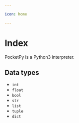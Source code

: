```yaml
---

icon: home

---
```


# Index

PocketPy is a Python3 interpreter.


## Data types

+ `int`
+ `float`
+ `bool`
+ `str`
+ `list`
+ `tuple`
+ `dict`
